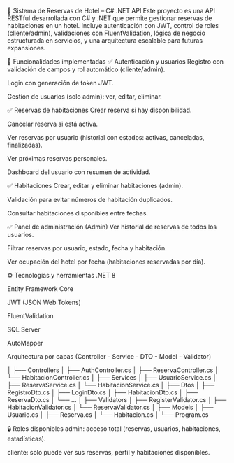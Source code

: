 🏨 Sistema de Reservas de Hotel – C# .NET API
Este proyecto es una API RESTful desarrollada con C# y .NET que permite gestionar reservas de habitaciones en un hotel. Incluye autenticación con JWT, control de roles (cliente/admin), validaciones con FluentValidation, lógica de negocio estructurada en servicios, y una arquitectura escalable para futuras expansiones.

🚀 Funcionalidades implementadas
✅ Autenticación y usuarios
Registro con validación de campos y rol automático (cliente/admin).

Login con generación de token JWT.

Gestión de usuarios (solo admin): ver, editar, eliminar.

✅ Reservas de habitaciones
Crear reserva si hay disponibilidad.

Cancelar reserva si está activa.

Ver reservas por usuario (historial con estados: activas, canceladas, finalizadas).

Ver próximas reservas personales.

Dashboard del usuario con resumen de actividad.

✅ Habitaciones
Crear, editar y eliminar habitaciones (admin).

Validación para evitar números de habitación duplicados.

Consultar habitaciones disponibles entre fechas.

✅ Panel de administración (Admin)
Ver historial de reservas de todos los usuarios.

Filtrar reservas por usuario, estado, fecha y habitación.

Ver ocupación del hotel por fecha (habitaciones reservadas por día).

⚙️ Tecnologías y herramientas
.NET 8

Entity Framework Core

JWT (JSON Web Tokens)

FluentValidation

SQL Server

AutoMapper

Arquitectura por capas (Controller - Service - DTO - Model - Validator)

│
├── Controllers
│   ├── AuthController.cs
│   ├── ReservaController.cs
│   └── HabitacionController.cs
│
├── Services
│   ├── UsuarioService.cs
│   ├── ReservaService.cs
│   └── HabitacionService.cs
│
├── Dtos
│   ├── RegistroDto.cs
│   ├── LoginDto.cs
│   ├── HabitacionDto.cs
│   ├── ReservaDto.cs
│   └── ...
│
├── Validators
│   ├── RegisterValidator.cs
│   ├── HabitacionValidator.cs
│   └── ReservaValidator.cs
│
├── Models
│   ├── Usuario.cs
│   ├── Reserva.cs
│   └── Habitacion.cs
│
└── Program.cs



🔒 Roles disponibles
admin: acceso total (reservas, usuarios, habitaciones, estadísticas).

cliente: solo puede ver sus reservas, perfil y habitaciones disponibles.

